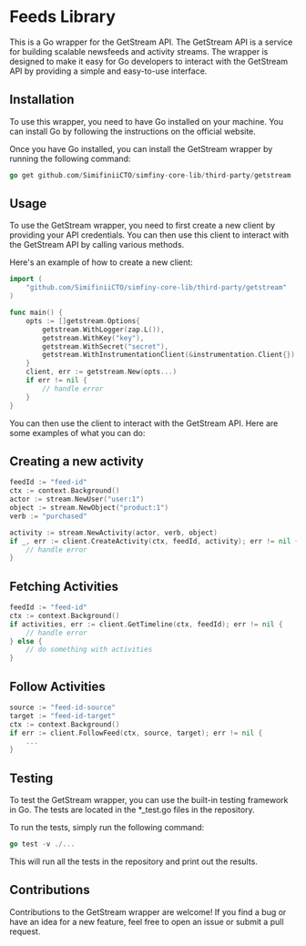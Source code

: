 # Feeds Library

This is a Go wrapper for the GetStream API. The GetStream API is a service for building scalable newsfeeds and activity streams. 
The wrapper is designed to make it easy for Go developers to interact with the GetStream API by providing a simple and easy-to-use interface.

## Installation
To use this wrapper, you need to have Go installed on your machine. You can install Go by following the instructions on the official website.

Once you have Go installed, you can install the GetStream wrapper by running the following command:
```go
go get github.com/SimifiniiCTO/simfiny-core-lib/third-party/getstream
```

## Usage 
To use the GetStream wrapper, you need to first create a new client by providing your API credentials. You can then use this client to interact with the GetStream API by calling various methods.

Here's an example of how to create a new client:
```go
import (
    "github.com/SimifiniiCTO/simfiny-core-lib/third-party/getstream"
)

func main() {
    opts := []getstream.Options{
        getstream.WithLogger(zap.L()),
        getstream.WithKey("key"),
        getstream.WithSecret("secret"),
        getstream.WithInstrumentationClient(&instrumentation.Client{})
    }
    client, err := getstream.New(opts...)
    if err != nil {
        // handle error
    }
}
```

You can then use the client to interact with the GetStream API. Here are some examples of what you can do:

## Creating a new activity
```go
feedId := "feed-id"
ctx := context.Background()
actor := stream.NewUser("user:1")
object := stream.NewObject("product:1")
verb := "purchased"

activity := stream.NewActivity(actor, verb, object)
if _, err := client.CreateActivity(ctx, feedId, activity); err != nil {
    // handle error
}
```

## Fetching Activities
```go
feedId := "feed-id"
ctx := context.Background()
if activities, err := client.GetTimeline(ctx, feedId); err != nil {
    // handle error
} else {
    // do something with activities
}
```

## Follow Activities
```go
source := "feed-id-source"
target := "feed-id-target"
ctx := context.Background()
if err := client.FollowFeed(ctx, source, target); err != nil {
    ...
}
```

## Testing
To test the GetStream wrapper, you can use the built-in testing framework in Go. The tests are located in the *_test.go files in the repository.

To run the tests, simply run the following command:
```go
go test -v ./...
```

This will run all the tests in the repository and print out the results.

## Contributions

Contributions to the GetStream wrapper are welcome! If you find a bug or have an idea for a new feature, feel free to open an issue or submit a pull request.

